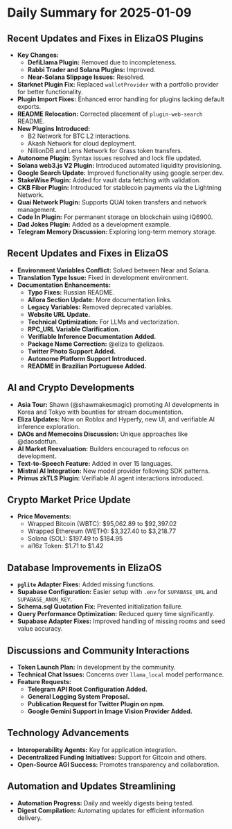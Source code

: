 # Daily Summary for 2025-01-09

## Recent Updates and Fixes in ElizaOS Plugins
- **Key Changes:**
  - **DefiLlama Plugin:** Removed due to incompleteness.
  - **Rabbi Trader and Solana Plugins:** Improved.
  - **Near-Solana Slippage Issues:** Resolved.
- **Starknet Plugin Fix:** Replaced `walletProvider` with a portfolio provider for better functionality.
- **Plugin Import Fixes:** Enhanced error handling for plugins lacking default exports.
- **README Relocation:** Corrected placement of `plugin-web-search` README.
- **New Plugins Introduced:**
  - B2 Network for BTC L2 interactions.
  - Akash Network for cloud deployment.
  - NillionDB and Lens Network for Grass token transfers.
- **Autonome Plugin:** Syntax issues resolved and lock file updated.
- **Solana web3.js V2 Plugin:** Introduced automated liquidity provisioning.
- **Google Search Update:** Improved functionality using google.serper.dev.
- **StakeWise Plugin:** Added for vault data fetching with validation.
- **CKB Fiber Plugin:** Introduced for stablecoin payments via the Lightning Network.
- **Quai Network Plugin:** Supports QUAI token transfers and network management.
- **Code In Plugin:** For permanent storage on blockchain using IQ6900.
- **Dad Jokes Plugin:** Added as a development example.
- **Telegram Memory Discussion:** Exploring long-term memory storage.

## Recent Updates and Fixes in ElizaOS
- **Environment Variables Conflict:** Solved between Near and Solana.
- **Translation Type Issue:** Fixed in development environment.
- **Documentation Enhancements:**
  - **Typo Fixes:** Russian README.
  - **Allora Section Update:** More documentation links.
  - **Legacy Variables:** Removed deprecated variables.
  - **Website URL Update.**
  - **Technical Optimization:** For LLMs and vectorization.
  - **RPC_URL Variable Clarification.**
  - **Verifiable Inference Documentation Added.**
  - **Package Name Correction:** @eliza to @elizaos.
  - **Twitter Photo Support Added.**
  - **Autonome Platform Support Introduced.**
  - **README in Brazilian Portuguese Added.**

## AI and Crypto Developments
- **Asia Tour:** Shawn (@shawmakesmagic) promoting AI developments in Korea and Tokyo with bounties for stream documentation.
- **Eliza Updates:** Now on Roblox and Hyperfy, new UI, and verifiable AI inference exploration.
- **DAOs and Memecoins Discussion:** Unique approaches like @daosdotfun.
- **AI Market Reevaluation:** Builders encouraged to refocus on development.
- **Text-to-Speech Feature:** Added in over 15 languages.
- **Mistral AI Integration:** New model provider following SDK patterns.
- **Primus zkTLS Plugin:** Verifiable AI agent interactions introduced.

## Crypto Market Price Update
- **Price Movements:**
  - Wrapped Bitcoin (WBTC): $95,062.89 to $92,397.02
  - Wrapped Ethereum (WETH): $3,327.40 to $3,218.77
  - Solana (SOL): $197.49 to $184.95
  - ai16z Token: $1.71 to $1.42

## Database Improvements in ElizaOS
- **`pglite` Adapter Fixes:** Added missing functions.
- **Supabase Configuration:** Easier setup with `.env` for `SUPABASE_URL` and `SUPABASE_ANON_KEY`.
- **Schema.sql Quotation Fix:** Prevented initialization failure.
- **Query Performance Optimization:** Reduced query time significantly.
- **Supabase Adapter Fixes:** Improved handling of missing rooms and seed value accuracy.

## Discussions and Community Interactions
- **Token Launch Plan:** In development by the community.
- **Technical Chat Issues:** Concerns over `llama_local` model performance.
- **Feature Requests:**
  - **Telegram API Root Configuration Added.**
  - **General Logging System Proposal.**
  - **Publication Request for Twitter Plugin on npm.**
  - **Google Gemini Support in Image Vision Provider Added.**

## Technology Advancements
- **Interoperability Agents:** Key for application integration.
- **Decentralized Funding Initiatives:** Support for Gitcoin and others.
- **Open-Source AGI Success:** Promotes transparency and collaboration.

## Automation and Updates Streamlining
- **Automation Progress:** Daily and weekly digests being tested.
- **Digest Compilation:** Automating updates for efficient information delivery.
